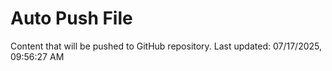 # Auto Push File

Content that will be pushed to GitHub repository.
Last updated: 07/17/2025, 09:56:27 AM